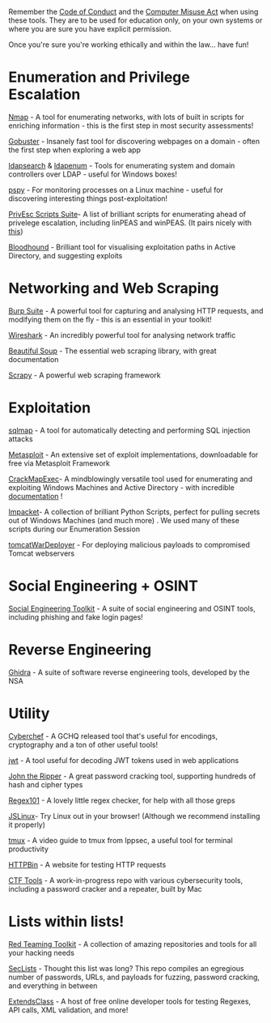 Remember the [Code of Conduct](/conduct) and the [Computer Misuse Act](https://www.legislation.gov.uk/ukpga/1990/18) when using these tools. They are to be used for education only, on your own systems or where you are sure you have explicit permission.

Once you're sure you're working ethically and within the law... have fun!

# Enumeration and Privilege Escalation

[Nmap](https://nmap.org/) - A tool for enumerating networks, with lots of built in scripts for enriching information - this is the first step in most security assessments!

[Gobuster](https://github.com/OJ/gobuster) - Insanely fast tool for discovering webpages on a domain - often the first step when exploring a web app

[ldapsearch](https://linux.die.net/man/1/ldapsearch) & [ldapenum](https://sourceforge.net/projects/ldapenum/)  - Tools for enumerating system and domain controllers over LDAP - useful for Windows boxes!

[pspy](https://github.com/DominicBreuker/pspy) - For monitoring processes on a Linux machine - useful for discovering interesting things post-exploitation!

[PrivEsc Scripts Suite](https://github.com/carlospolop/privilege-escalation-awesome-scripts-suite)- A list of brilliant scripts for enumerating ahead of privelege escalation, including linPEAS and winPEAS. (It pairs nicely with [this](https://book.hacktricks.xyz/)) 

[Bloodhound](https://github.com/BloodHoundAD/BloodHound) - Brilliant tool for visualising exploitation paths in Active Directory, and suggesting exploits

# Networking and Web Scraping

[Burp Suite](https://portswigger.net/burp) - A powerful tool for capturing and analysing HTTP requests, and modifying them on the fly - this is an essential in your toolkit!

[Wireshark](https://www.wireshark.org/) - An incredibly powerful tool for analysing network traffic

[Beautiful Soup](https://www.crummy.com/software/BeautifulSoup/) - The essential web scraping library, with great documentation

[Scrapy](https://scrapy.org/) - A powerful web scraping framework

# Exploitation

[sqlmap](http://sqlmap.org/) - A tool for automatically detecting and performing SQL injection attacks

[Metasploit](https://www.metasploit.com/) - An extensive set of exploit implementations, downloadable for free via Metasploit Framework

[CrackMapExec](https://github.com/byt3bl33d3r/CrackMapExec)- A mindblowingly versatile tool used for enumerating and exploiting Windows Machines and Active Directory - with incredible [documentation](https://mpgn.gitbook.io/crackmapexec/) !

[Impacket](https://github.com/SecureAuthCorp/impacket)- A collection of brilliant Python Scripts, perfect for pulling secrets out of Windows Machines (and much more) . We used many of these scripts during our Enumeration Session

[tomcatWarDeployer](https://github.com/mgeeky/tomcatWarDeployer) - For deploying malicious payloads to compromised Tomcat webservers

# Social Engineering + OSINT

[Social Engineering Toolkit](https://github.com/trustedsec/social-engineer-toolkit) - A suite of social engineering and OSINT tools, including phishing and fake login pages!

# Reverse Engineering

[Ghidra](https://ghidra-sre.org/) - A suite of software reverse engineering tools, developed by the NSA

# Utility

[Cyberchef](https://gchq.github.io/CyberChef/) - A GCHQ released tool that's useful for encodings, cryptography and a ton of other useful tools!

[jwt](https://jwt.io/) - A tool useful for decoding JWT tokens used in web applications

[John the Ripper](https://www.openwall.com/john/) - A great password cracking tool, supporting hundreds of hash and cipher types

[Regex101](https://regex101.com/) - A lovely little regex checker, for help with all those greps

[JSLinux](https://bellard.org/jslinux/vm.html?cpu=riscv64&url=fedora29-riscv-2.cfg&mem=256%E2%80%8Bca)- Try Linux out in your browser! (Although we recommend installing it properly) 

[tmux](https://www.youtube.com/watch?v=Lqehvpe_djs) - A video guide to tmux from Ippsec, a useful tool for terminal productivity

[HTTPBin](https://httpbin.org/) - A website for testing HTTP requests

[CTF Tools](https://github.com/Twigonometry/CTF-Tools) - A work-in-progress repo with various cybersecurity tools, including a password cracker and a repeater, built by Mac

# Lists within lists!

[Red Teaming Toolkit](https://github.com/infosecn1nja/Red-Teaming-Toolkit) - A collection of amazing repositories and tools for all your hacking needs

[SecLists](https://github.com/danielmiessler/SecLists) - Thought this list was long? This repo compiles an egregious number of passwords, URLs, and payloads for fuzzing, password cracking, and everything in between

[ExtendsClass](https://extendsclass.com/) - A host of free online developer tools for testing Regexes, API calls, XML validation, and more!
